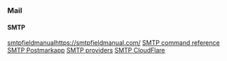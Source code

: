 ### Mail
#### SMTP
[smtpfieldmanual]()https://smtpfieldmanual.com/
[SMTP command reference](https://www.samlogic.net/articles/smtp-commands-reference.htm)
[SMTP Postmarkapp](https://postmarkapp.com/guides/everything-you-need-to-know-about-smtp)
[SMTP providers](https://postmarkapp.com/blog/the-best-smtp-email-services-comparison-sheet)
[SMTP CloudFlare](https://www.cloudflare.com/learning/email-security/what-is-smtp/)


